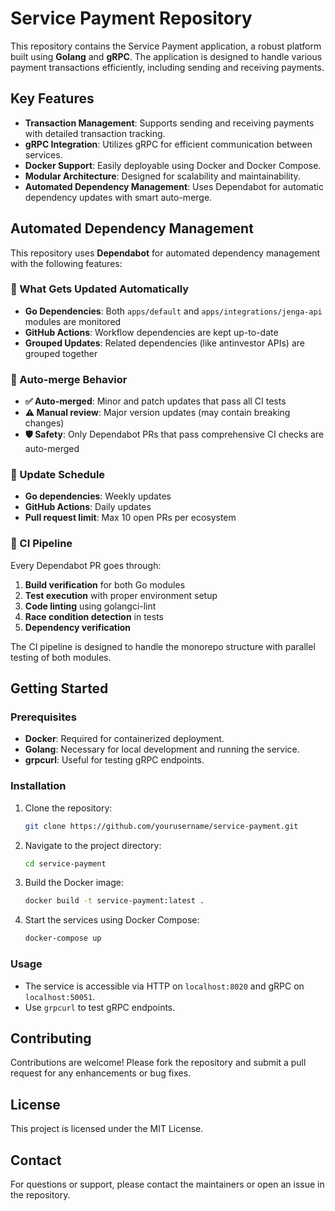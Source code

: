 # Service Payment Repository

This repository contains the Service Payment application, a robust platform built using **Golang** and **gRPC**. The application is designed to handle various payment transactions efficiently, including sending and receiving payments.

## Key Features
- **Transaction Management**: Supports sending and receiving payments with detailed transaction tracking.
- **gRPC Integration**: Utilizes gRPC for efficient communication between services.
- **Docker Support**: Easily deployable using Docker and Docker Compose.
- **Modular Architecture**: Designed for scalability and maintainability.
- **Automated Dependency Management**: Uses Dependabot for automatic dependency updates with smart auto-merge.

## Automated Dependency Management

This repository uses **Dependabot** for automated dependency management with the following features:

### 🤖 What Gets Updated Automatically
- **Go Dependencies**: Both `apps/default` and `apps/integrations/jenga-api` modules are monitored
- **GitHub Actions**: Workflow dependencies are kept up-to-date
- **Grouped Updates**: Related dependencies (like antinvestor APIs) are grouped together

### 🚀 Auto-merge Behavior
- **✅ Auto-merged**: Minor and patch updates that pass all CI tests
- **⚠️ Manual review**: Major version updates (may contain breaking changes)
- **🛡️ Safety**: Only Dependabot PRs that pass comprehensive CI checks are auto-merged

### 📅 Update Schedule
- **Go dependencies**: Weekly updates
- **GitHub Actions**: Daily updates  
- **Pull request limit**: Max 10 open PRs per ecosystem

### 🔧 CI Pipeline
Every Dependabot PR goes through:
1. **Build verification** for both Go modules
2. **Test execution** with proper environment setup
3. **Code linting** using golangci-lint
4. **Race condition detection** in tests
5. **Dependency verification**

The CI pipeline is designed to handle the monorepo structure with parallel testing of both modules.

## Getting Started

### Prerequisites
- **Docker**: Required for containerized deployment.
- **Golang**: Necessary for local development and running the service.
- **grpcurl**: Useful for testing gRPC endpoints.

### Installation
1. Clone the repository:
   ```bash
   git clone https://github.com/yourusername/service-payment.git
   ```
2. Navigate to the project directory:
   ```bash
   cd service-payment
   ```
3. Build the Docker image:
   ```bash
   docker build -t service-payment:latest .
   ```
4. Start the services using Docker Compose:
   ```bash
   docker-compose up
   ```

### Usage
- The service is accessible via HTTP on `localhost:8020` and gRPC on `localhost:50051`.
- Use `grpcurl` to test gRPC endpoints.

## Contributing
Contributions are welcome! Please fork the repository and submit a pull request for any enhancements or bug fixes.

## License
This project is licensed under the MIT License.

## Contact
For questions or support, please contact the maintainers or open an issue in the repository.
